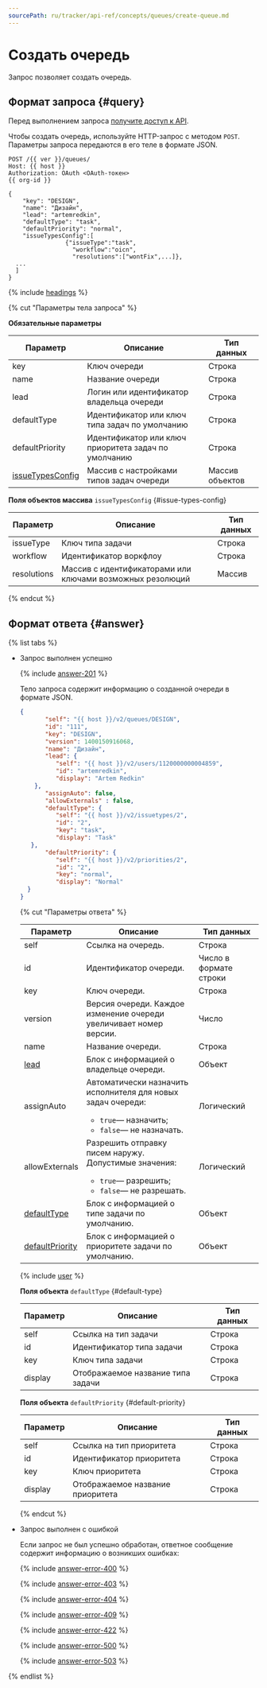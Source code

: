 ```yaml
---
sourcePath: ru/tracker/api-ref/concepts/queues/create-queue.md
---
```

# Создать очередь

Запрос позволяет создать очередь.

## Формат запроса {#query}

Перед выполнением запроса [получите доступ к API](../access.md).

Чтобы создать очередь, используйте HTTP-запрос с методом `POST`. Параметры запроса передаются в его теле в формате JSON.

```
POST /{{ ver }}/queues/
Host: {{ host }}
Authorization: OAuth <OAuth-токен>
{{ org-id }}

{
    "key": "DESIGN",
    "name": "Дизайн",
    "lead": "artemredkin",
    "defaultType": "task",
    "defaultPriority": "normal",
    "issueTypesConfig":[
                {"issueType":"task", 
                  "workflow":"oicn", 
                  "resolutions":["wontFix",...]},
  ...
  ]
}
```

{% include [headings](../../../_includes/tracker/api/headings.md) %}

{% cut "Параметры тела запроса" %}

**Обязательные параметры**

Параметр | Описание | Тип данных
----- | ----- | -----
key | Ключ очереди | Строка
name | Название очереди | Строка
lead | Логин или идентификатор владельца очереди | Строка
defaultType | Идентификатор или ключ типа задач по умолчанию | Строка
defaultPriority | Идентификатор или ключ приоритета задач по умолчанию | Строка
[issueTypesConfig](#issue-types-config) | Массив с настройками типов задач очереди | Массив объектов

**Поля объектов массива** `issueTypesConfig` {#issue-types-config}

Параметр | Описание | Тип данных
----- | ----- | -----
issueType | Ключ типа задачи | Строка
workflow | Идентификатор воркфлоу | Строка
resolutions | Массив с идентификаторами или ключами возможных резолюций | Массив

{% endcut %}

## Формат ответа {#answer}

{% list tabs %}

- Запрос выполнен успешно

  {% include [answer-201](../../../_includes/tracker/api/answer-201.md) %}

  Тело запроса содержит информацию о созданной очереди в формате JSON.

    ```json
    {
           "self": "{{ host }}/v2/queues/DESIGN",
           "id": "111",
           "key": "DESIGN",
           "version": 1400150916068,
           "name": "Дизайн",
           "lead": {
              "self": "{{ host }}/v2/users/1120000000004859",
              "id": "artemredkin",
              "display": "Artem Redkin"
        },
           "assignAuto": false,
           "allowExternals" : false,
           "defaultType": {
              "self": "{{ host }}/v2/issuetypes/2",
              "id": "2",
              "key": "task",
              "display": "Task"
       },
           "defaultPriority": {
              "self": "{{ host }}/v2/priorities/2",
              "id": "2",
              "key": "normal",
              "display": "Normal"
      }
    }
    ```

    {% cut "Параметры ответа" %}

    Параметр | Описание | Тип данных
    ----- | ----- | -----
    self | Ссылка на очередь. | Строка
    id | Идентификатор очереди. | Число в формате строки
    key | Ключ очереди. | Строка
    version | Версия очереди. Каждое изменение очереди увеличивает номер версии. | Число
    name | Название очереди. | Строка
    [lead](#lead) | Блок с информацией о владельце очереди. | Объект
    assignAuto | Автоматически назначить исполнителя для новых задач очереди:<ul><li>`true`— назначить;</li><li>`false`— не назначать.</li></ul> | Логический
    allowExternals | Разрешить отправку писем наружу. Допустимые значения:<ul><li>`true`— разрешить;</li><li>`false`— не разрешать.</li></ul> | Логический
    [defaultType](#default-type) | Блок с информацией о типе задачи по умолчанию. | Объект
    [defaultPriority](#default-priority) | Блок с информацией о приоритете задачи по умолчанию. | Объект

    {% include [user](../../../_includes/tracker/api/user.md) %}

    **Поля объекта** `defaultType` {#default-type}

    Параметр | Описание | Тип данных
    ----- | ----- | -----
    self | Ссылка на тип задачи | Строка
    id | Идентификатор типа задачи | Строка
    key | Ключ типа задачи | Строка
    display | Отображаемое название типа задачи | Строка

    **Поля объекта** `defaultPriority` {#default-priority}

    Параметр | Описание | Тип данных
    ----- | ----- | -----
    self | Ссылка на тип приоритета | Строка
    id | Идентификатор приоритета | Строка
    key | Ключ приоритета | Строка
    display | Отображаемое название приоритета | Строка

    {% endcut %}

- Запрос выполнен с ошибкой

    Если запрос не был успешно обработан, ответное сообщение содержит информацию о возникших ошибках:

    {% include [answer-error-400](../../../_includes/tracker/api/answer-error-400.md) %}

    {% include [answer-error-403](../../../_includes/tracker/api/answer-error-403.md) %}

    {% include [answer-error-404](../../../_includes/tracker/api/answer-error-404.md) %}

    {% include [answer-error-409](../../../_includes/tracker/api/answer-error-409.md) %}

    {% include [answer-error-422](../../../_includes/tracker/api/answer-error-422.md) %}

    {% include [answer-error-500](../../../_includes/tracker/api/answer-error-500.md) %}

    {% include [answer-error-503](../../../_includes/tracker/api/answer-error-503.md) %}

{% endlist %}